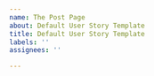 ```yaml
---
name: The Post Page
about: Default User Story Template
title: Default User Story Template
labels: ''
assignees: ''

---
```



